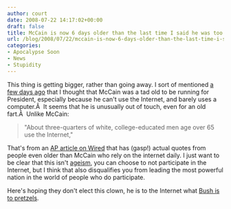 ```yaml
---
author: court
date: 2008-07-22 14:17:02+00:00
draft: false
title: McCain is now 6 days older than the last time I said he was too old
url: /blog/2008/07/22/mccain-is-now-6-days-older-than-the-last-time-i-said-he-was-too-old/
categories:
- Apocalypse Soon
- News
- Stupidity
---
```


This thing is getting bigger, rather than going away. I sort of mentioned [a few days ago](http://www.vallentyne.com/blog/2008/07/16/breaking-news-old-fart-too-old-to-be-president/) that I thought that McCain was a tad old to be running for President, especially because he can't use the Internet, and barely uses a computer.Â  It seems that he is unusually out of touch, even for an old fart.Â  Unlike McCain:


<blockquote>"About three-quarters of white, college-educated men age over 65 use the Internet,"</blockquote>


That's from an [AP article on Wired](http://news.wired.com/dynamic/stories/W/WIRED_SENIORS?SITE=WIRE&SECTION=HOME&TEMPLATE=DEFAULT&CTIME=2008-07-20-13-48-29) that has (gasp!) actual quotes from people even older than McCain who rely on the internet daily. I just want to be clear that this isn't [ageism](http://en.wikipedia.org/wiki/Ageism), you can choose to not participate in the Internet, but I think that also disqualifies you from leading the most powerful nation in the world of people who do participate.

Here's hoping they don't elect this clown, he is to the Internet what [Bush is to pretzels](http://archives.cnn.com/2002/ALLPOLITICS/01/14/bush.fainting/).
